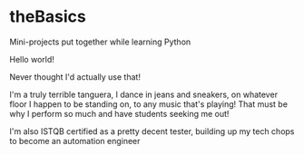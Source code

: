 # theBasics
Mini-projects put together while learning Python

Hello world! 

Never thought I'd actually use that! 

I'm a truly terrible tanguera, I dance in jeans and sneakers, on whatever floor I happen to be standing on, to any music that's playing! That must be why I perform so much and have students seeking me out! 

I'm also ISTQB certified as a pretty decent tester, building up my tech chops to become an automation engineer
